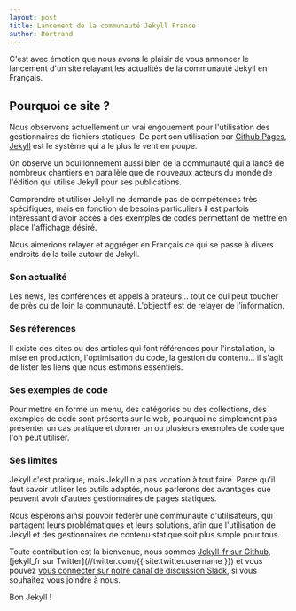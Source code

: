 ```yaml
---
layout: post
title: Lancement de la communauté Jekyll France
author: Bertrand
---
```


C'est avec émotion que nous avons le plaisir de vous annoncer le lancement d'un site relayant les actualités de la communauté Jekyll en Français.

## Pourquoi ce site ?

Nous observons actuellement un vrai engouement pour l'utilisation des gestionnaires de fichiers statiques. De part son utilisation par [Github Pages](https://pages.github.com/), [Jekyll](http://jekyllrb.com/) est le système qui a le plus le vent en poupe.

On observe un bouillonnement aussi bien de la communauté qui a lancé de nombreux chantiers en parallèle que de nouveaux acteurs du monde de l'édition qui utilise Jekyll pour ses publications.

Comprendre et utiliser Jekyll ne demande pas de compétences très spécifiques, mais en fonction de besoins particuliers il est parfois intéressant d'avoir accès à des exemples de codes permettant de mettre en place l'affichage désiré.

Nous aimerions relayer et aggréger en Français ce qui se passe à divers endroits de la toile autour de Jekyll.

### Son actualité

Les news, les conférences et appels à orateurs… tout ce qui peut toucher de près ou de loin la communauté. L'objectif est de relayer de l’information.

### Ses références

Il existe des sites ou des articles qui font références pour l'installation, la mise en production, l'optimisation du code, la gestion du contenu… il s'agit de lister les liens que nous estimons essentiels.

### Ses exemples de code

Pour mettre en forme un menu, des catégories ou des collections, des exemples de code sont présents sur le web, pourquoi ne simplement pas présenter un cas pratique et donner un ou plusieurs exemples de code que l'on peut utiliser.

### Ses limites

Jekyll c'est pratique, mais Jekyll n'a pas vocation à tout faire. Parce qu'il faut savoir utiliser les outils adaptés, nous parlerons des avantages que peuvent avoir d'autres gestionnaires de pages statiques.

Nous espérons ainsi pouvoir fédérer une communauté d'utilisateurs, qui partagent leurs problématiques et leurs solutions, afin que l'utilisation de Jekyll et des gestionnaires de contenu statique soit plus simple pour tous.

Toute contributiion est la bienvenue, nous sommes [Jekyll-fr sur Github](https://github.com/jekyll-fr/), [jekyll_fr sur Twitter](//twitter.com/{{ site.twitter.username }}) et vous pouvez [vous connecter sur notre canal de discussion Slack](https://jekyll-fr.herokuapp.com/), si vous souhaitez vous joindre à nous.

Bon Jekyll !
